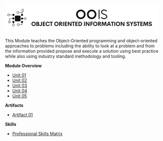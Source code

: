 ![Logo](Image/LogoW.png)

This Module teaches the Object-Oriented programming and object-oriented approaches to problems including the ability to look at a problem and from the information provided propose and execute a solution using best practice while also using industry standard methodology and tooling.

**Module Overview**

- [Unit 01](/MyPortfolio/OOIS/Unit01.html)
- [Unit 02](/MyPortfolio/OOIS/Unit02.html)
- [Unit 03](/MyPortfolio/OOIS/Unit03.html)
- [Unit 04](/MyPortfolio/OOIS/Unit04.html)
- [Unit 05](/MyPortfolio/OOIS/Unit05.html)

**Artifacts**

- [Artifact 01](/MyPortfolio/OOIS/Artifact01.html)

**Skills**

- [Professional Skills Matrix](/MyPortfolio/OOIS/ProfessionalSkillsMatrix.html)
